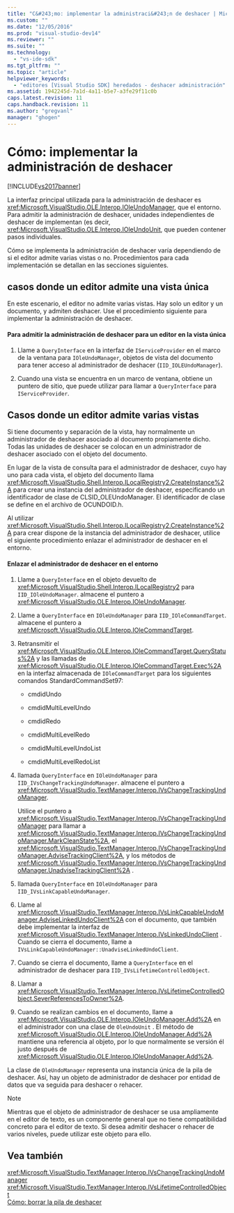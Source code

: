 ```yaml
---
title: "C&#243;mo: implementar la administraci&#243;n de deshacer | Microsoft Docs"
ms.custom: ""
ms.date: "12/05/2016"
ms.prod: "visual-studio-dev14"
ms.reviewer: ""
ms.suite: ""
ms.technology: 
  - "vs-ide-sdk"
ms.tgt_pltfrm: ""
ms.topic: "article"
helpviewer_keywords: 
  - "editores [Visual Studio SDK] heredados - deshacer administración"
ms.assetid: 1942245d-7a1d-4a11-b5e7-a3fe29f11c0b
caps.latest.revision: 11
caps.handback.revision: 11
ms.author: "gregvanl"
manager: "ghogen"
---
```

# C&#243;mo: implementar la administraci&#243;n de deshacer
[!INCLUDE[vs2017banner](../code-quality/includes/vs2017banner.md)]

La interfaz principal utilizada para la administración de deshacer es <xref:Microsoft.VisualStudio.OLE.Interop.IOleUndoManager>, que el entorno.  Para admitir la administración de deshacer, unidades independientes de deshacer de implementan \(es decir, <xref:Microsoft.VisualStudio.OLE.Interop.IOleUndoUnit>, que pueden contener pasos individuales.  
  
 Cómo se implementa la administración de deshacer varía dependiendo de si el editor admite varias vistas o no.  Procedimientos para cada implementación se detallan en las secciones siguientes.  
  
## casos donde un editor admite una vista única  
 En este escenario, el editor no admite varias vistas.  Hay solo un editor y un documento, y admiten deshacer.  Use el procedimiento siguiente para implementar la administración de deshacer.  
  
#### Para admitir la administración de deshacer para un editor en la vista única  
  
1.  Llame a `QueryInterface` en la interfaz de `IServiceProvider` en el marco de la ventana para `IOleUndoManager`, objetos de vista del documento para tener acceso al administrador de deshacer \(`IID_IOLEUndoManager`\).  
  
2.  Cuando una vista se encuentra en un marco de ventana, obtiene un puntero de sitio, que puede utilizar para llamar a `QueryInterface` para `IServiceProvider`.  
  
## Casos donde un editor admite varias vistas  
 Si tiene documento y separación de la vista, hay normalmente un administrador de deshacer asociado al documento propiamente dicho.  Todas las unidades de deshacer se colocan en un administrador de deshacer asociado con el objeto del documento.  
  
 En lugar de la vista de consulta para el administrador de deshacer, cuyo hay uno para cada vista, el objeto del documento llama <xref:Microsoft.VisualStudio.Shell.Interop.ILocalRegistry2.CreateInstance%2A> para crear una instancia del administrador de deshacer, especificando un identificador de clase de CLSID\_OLEUndoManager.  El identificador de clase se define en el archivo de OCUNDOID.h.  
  
 Al utilizar <xref:Microsoft.VisualStudio.Shell.Interop.ILocalRegistry2.CreateInstance%2A> para crear dispone de la instancia del administrador de deshacer, utilice el siguiente procedimiento enlazar el administrador de deshacer en el entorno.  
  
#### Enlazar el administrador de deshacer en el entorno  
  
1.  Llame a `QueryInterface` en el objeto devuelto de <xref:Microsoft.VisualStudio.Shell.Interop.ILocalRegistry2> para `IID_IOleUndoManager`.  almacene el puntero a <xref:Microsoft.VisualStudio.OLE.Interop.IOleUndoManager>.  
  
2.  Llame a `QueryInterface` en `IOleUndoManager` para `IID_IOleCommandTarget`.  almacene el puntero a <xref:Microsoft.VisualStudio.OLE.Interop.IOleCommandTarget>.  
  
3.  Retransmitir el <xref:Microsoft.VisualStudio.OLE.Interop.IOleCommandTarget.QueryStatus%2A> y las llamadas de <xref:Microsoft.VisualStudio.OLE.Interop.IOleCommandTarget.Exec%2A> en la interfaz almacenada de `IOleCommandTarget` para los siguientes comandos StandardCommandSet97:  
  
    -   cmdidUndo  
  
    -   cmdidMultiLevelUndo  
  
    -   cmdidRedo  
  
    -   cmdidMultiLevelRedo  
  
    -   cmdidMultiLevelUndoList  
  
    -   cmdidMultiLevelRedoList  
  
4.  llamada `QueryInterface` en `IOleUndoManager` para `IID_IVsChangeTrackingUndoManager`.  almacene el puntero a <xref:Microsoft.VisualStudio.TextManager.Interop.IVsChangeTrackingUndoManager>.  
  
     Utilice el puntero a <xref:Microsoft.VisualStudio.TextManager.Interop.IVsChangeTrackingUndoManager> para llamar a <xref:Microsoft.VisualStudio.TextManager.Interop.IVsChangeTrackingUndoManager.MarkCleanState%2A>, el <xref:Microsoft.VisualStudio.TextManager.Interop.IVsChangeTrackingUndoManager.AdviseTrackingClient%2A>, y los métodos de <xref:Microsoft.VisualStudio.TextManager.Interop.IVsChangeTrackingUndoManager.UnadviseTrackingClient%2A> .  
  
5.  llamada `QueryInterface` en `IOleUndoManager` para `IID_IVsLinkCapableUndoManager`.  
  
6.  Llame al <xref:Microsoft.VisualStudio.TextManager.Interop.IVsLinkCapableUndoManager.AdviseLinkedUndoClient%2A> con el documento, que también debe implementar la interfaz de <xref:Microsoft.VisualStudio.TextManager.Interop.IVsLinkedUndoClient> .  Cuando se cierra el documento, llame a `IVsLinkCapableUndoManager::UnadviseLinkedUndoClient`.  
  
7.  Cuando se cierra el documento, llame a `QueryInterface` en el administrador de deshacer para `IID_IVsLifetimeControlledObject`.  
  
8.  Llamar a <xref:Microsoft.VisualStudio.TextManager.Interop.IVsLifetimeControlledObject.SeverReferencesToOwner%2A>.  
  
9. Cuando se realizan cambios en el documento, llame a <xref:Microsoft.VisualStudio.OLE.Interop.IOleUndoManager.Add%2A> en el administrador con una clase de `OleUndoUnit` .  El método de <xref:Microsoft.VisualStudio.OLE.Interop.IOleUndoManager.Add%2A> mantiene una referencia al objeto, por lo que normalmente se versión él justo después de <xref:Microsoft.VisualStudio.OLE.Interop.IOleUndoManager.Add%2A>.  
  
 La clase de `OleUndoManager` representa una instancia única de la pila de deshacer.  Así, hay un objeto de administrador de deshacer por entidad de datos que va seguida para deshacer o rehacer.  
  
> [!NOTE]
>  Mientras que el objeto de administrador de deshacer se usa ampliamente en el editor de texto, es un componente general que no tiene compatibilidad concreto para el editor de texto.  Si desea admitir deshacer o rehacer de varios niveles, puede utilizar este objeto para ello.  
  
## Vea también  
 <xref:Microsoft.VisualStudio.TextManager.Interop.IVsChangeTrackingUndoManager>   
 <xref:Microsoft.VisualStudio.TextManager.Interop.IVsLifetimeControlledObject>   
 [Cómo: borrar la pila de deshacer](../extensibility/how-to-clear-the-undo-stack.md)